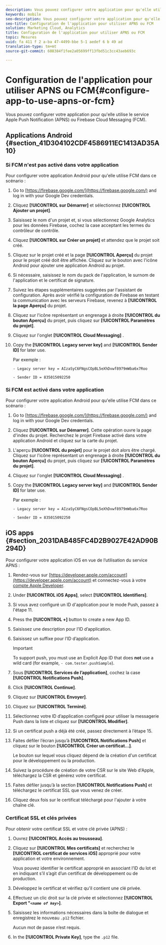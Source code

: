 ```yaml
---
description: Vous pouvez configurer votre application pour qu'elle utilise le service Apple Push Notification (APNS) ou Firebase Cloud Messaging (FCM).
keywords: mobile
seo-description: Vous pouvez configurer votre application pour qu'elle utilise le service Apple Push Notification (APNS) ou Firebase Cloud Messaging (FCM).
seo-title: Configuration de l'application pour utiliser APNS ou FCM
solution: Marketing Cloud, Analytics
title: Configuration de l'application pour utiliser APNS ou FCM
topic: Mesures
uuid: fa 411 f 2 a-ba 47-4499-bbe 5-1 aedef 6 b 49 ad
translation-type: tm+mt
source-git-commit: 608384f1fee2a05699ff13fbd51c3cc43aeb693c

---
```



# Configuration de l'application pour utiliser APNS ou FCM{#configure-app-to-use-apns-or-fcm}

Vous pouvez configurer votre application pour qu'elle utilise le service Apple Push Notification (APNS) ou Firebase Cloud Messaging (FCM).

## Applications Android {#section_41D304102CDF4586911EC1413AD35A10}

### Si FCM n'est pas activé dans votre application

Pour configurer votre application Android pour qu'elle utilise FCM dans ce scénario :

1. Go to [https://firebase.google.com/](https://firebase.google.com/) and log in with your Google Dev credentials.

1. Cliquez **[!UICONTROL sur Démarrer]** et sélectionnez **[!UICONTROL Ajouter un projet]**.

1. Saisissez le nom d'un projet et, si vous sélectionnez Google Analytics pour les données Firebase, cochez la case acceptant les termes du contrôleur de contrôle.

1. Cliquez **[!UICONTROL sur Créer un projet]** et attendez que le projet soit créé.

1. Cliquez sur le projet créé et la page **[!UICONTROL Aperçu]** du projet pour le projet créé doit être affichée. Cliquez sur le bouton avec l'icône Android pour ajouter une application Android au projet.

1. Si nécessaire, saisissez le nom du pack de l'application, le surnom de l'application et le certificat de signature.

1. Suivez les étapes supplémentaires suggérées par l'assistant de configuration. Après avoir vérifié la configuration de Firebase en testant la communication avec les serveurs Firebase, revenez à **[!UICONTROL la page Aperçu]** du projet.

1. Cliquez sur l'icône représentant un engrenage à droite **[!UICONTROL du bouton Aperçu]** du projet, puis cliquez sur **[!UICONTROL Paramètres du projet]**.

1. Cliquez sur l'onglet **[!UICONTROL Cloud Messaging]** .

1. Copy the **[!UICONTROL Legacy server key]** and **[!UICONTROL Sender ID]** for later use.

   Par exemple :

   ```
   - Legacy server key = AIzaSyC6FNgsCOpBL5eXhDvwf8979mWba6x7Roo
   ```

   ```
   - Sender ID = 835015092250
   ```

### Si FCM est activé dans votre application

Pour configurer votre application Android pour qu'elle utilise FCM dans ce scénario :

1. Go to [https://firebase.google.com/](https://firebase.google.com/) and log in with your Google Dev credentials.

1. Cliquez **[!UICONTROL sur Démarrer]**. Cette opération ouvre la page d'index du projet. Recherchez le projet Firebase activé dans votre application Android et cliquez sur la carte du projet.

1. L'aperçu **[!UICONTROL du projet]** pour le projet doit alors être chargé. Cliquez sur l'icône représentant un engrenage à droite **[!UICONTROL du bouton Aperçu]** du projet, puis cliquez sur **[!UICONTROL Paramètres du projet]**.

1. Cliquez sur l'onglet **[!UICONTROL Cloud Messaging]** .

1. Copy the **[!UICONTROL Legacy server key]** and **[!UICONTROL Sender ID]** for later use.

   Par exemple :

   ```
   - Legacy server key = AIzaSyC6FNgsCOpBL5eXhDvwf8979mWba6x7Roo
   ```

   ```
   - Sender ID = 835015092250
   ```



## iOS apps {#section_2031DAB485FC4D2B9027E42AD90B294D}

Pour configurer votre application iOS en vue de l’utilisation du service APNS :

1. Rendez-vous sur [https://developer.apple.com/account](https://developer.apple.com/account) et connectez-vous à votre [compte Apple Developer](https://developer.apple.com/account).
1. Under **[!UICONTROL iOS Apps]**, select **[!UICONTROL Identifiers]**.
1. Si vous avez configuré un ID d'application pour le mode Push, passez à l'étape 11.
1. Press the **[!UICONTROL +]** button to create a new App ID.
1. Saisissez une description pour l’ID d’application.
1. Saisissez un suffixe pour l’ID d’application.

   >[!IMPORTANT]
   >
   >To support push, you must use an Explicit App ID that does **not** use a wild card (for example, `- com.tester.pushSample`).

1. Sous **[!UICONTROL Services de l’application]**, cochez la case **[!UICONTROL Notifications Push]**.
1. Click **[!UICONTROL Continue]**.
1. Cliquez sur **[!UICONTROL Envoyer]**.
1. Cliquez sur **[!UICONTROL Terminé]**.
1. Sélectionnez votre ID d’application configuré pour utiliser la messagerie Push dans la liste et cliquez sur **[!UICONTROL Modifier]**.
1. Si un certificat push a déjà été créé, passez directement à l’étape 15.
1. Faites défiler l’écran jusqu’à **[!UICONTROL Notifications Push]** et cliquez sur le bouton **[!UICONTROL Créer un certificat…]**.

   Le bouton sur lequel vous cliquez dépend de la création d'un certificat pour le développement ou la production.
1. Suivez la procédure de création de votre CSR sur le site Web d'Apple, téléchargez la CSR et générez votre certificat.
1. Faites défiler jusqu’à la section **[!UICONTROL Notifications Push]** et téléchargez le certificat SSL que vous venez de créer.
1. Cliquez deux fois sur le certificat téléchargé pour l'ajouter à votre chaîne clé.

### Certificat SSL et clés privées

Pour obtenir votre certificat SSL et votre clé privée (APNS) :

1. Ouvrez **[!UICONTROL Accès au trousseau]**.
1. Cliquez sur **[!UICONTROL Mes certificats]** et recherchez le **[!UICONTROL certificat de services iOS]** approprié pour votre application et votre environnement.

   Vous pouvez identifier le certificat approprié en associant l’ID du lot et en indiquant s’il s’agit d’un certificat de développement ou de production.

1. Développez le certificat et vérifiez qu’il contient une clé privée.
1. Effectuez un clic droit sur la clé privée et sélectionnez **[!UICONTROL Export "*`<name of key>`*]**.
1. Saisissez les informations nécessaires dans la boîte de dialogue et enregistrez le nouveau `.p12` fichier.

   Aucun mot de passe n’est requis.

1. In the **[!UICONTROL Private Key]**, type the `.p12` file.

